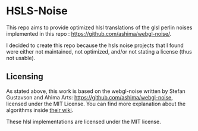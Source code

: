 # HSLS-Noise

This repo aims to provide optimized hlsl translations of the glsl perlin noises implemented in this repo : https://github.com/ashima/webgl-noise/.

I decided to create this repo because the hsls noise projects that I found were either not maintained, not optimized, and/or not stating a license (thus not usable).

## Licensing

As stated above, this work is based on the webgl-noise written by Stefan Gustavson and Ahima Arts: https://github.com/ashima/webgl-noise, licensed under the MIT License. You can find more explanation about the algorithms inside [their wiki](https://github.com/ashima/webgl-noise/wiki).

These hlsl implementations are licensed under the MIT license.

